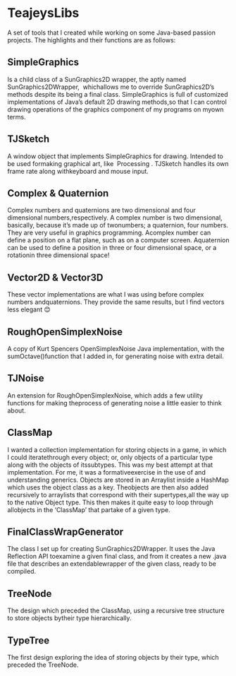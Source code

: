 # TeajeysLibs
A set of tools that I created while working on some Java-based passion projects. The highlights and their functions are as follows:
## SimpleGraphics
Is a child class of a SunGraphics2D wrapper, the aptly named ​ SunGraphics2DWrapper, ​ whichallows me to override SunGraphics2D’s methods despite its being a final class.
SimpleGraphics is full of customized implementations of Java’s default 2D drawing methods,so that I can control drawing operations of the graphics component of my programs on myown terms.
## TJSketch
A window object that implements SimpleGraphics for drawing. Intended to be used formaking graphical art, like ​ Processing​ . TJSketch handles its own frame rate along withkeyboard and mouse input.
## Complex & Quaternion
Complex numbers and quaternions are two dimensional and four dimensional numbers,respectively. A complex number is two dimensional, basically, because it’s made up of twonumbers; a quaternion, four numbers. They are very useful in graphics programming. Acomplex number can define a position on a flat plane, such as on a computer screen. Aquaternion can be used to define a position in three or four dimensional space, or a rotationin three dimensional space!
## Vector2D & Vector3D
These vector implementations are what I was using before complex numbers andquaternions. They provide the same results, but I find vectors less elegant 😊
## RoughOpenSimplexNoise
A copy of Kurt Spencers OpenSimplexNoise Java implementation, with the sumOctave()function that I added in, for generating noise with extra detail.
## TJNoise
An extension for RoughOpenSimplexNoise, which adds a few utility functions for making theprocess of generating noise a little easier to think about.
## ClassMap
I wanted a collection implementation for storing objects in a game, in which I could iteratethrough every object; or, only objects of a particular type along with the objects of itssubtypes. This was my best attempt at that implementation. For me, it was a formativeexercise in the use of and understanding generics.
Objects are stored in an Arraylist inside a HashMap which uses the object class as a key. Theobjects are then also added recursively to arraylists that correspond with their supertypes,all the way up to the native Object type. This then makes it quite easy to loop through allobjects in the ‘ClassMap’ that partake of a given type.
## FinalClassWrapGenerator
The class I set up for creating SunGraphics2DWrapper. It uses the Java Reflection API toexamine a given final class, and from it creates a new .java file that describes an extendablewrapper of the given class, ready to be compiled.
## TreeNode
The design which preceded the ClassMap, using a recursive tree structure to store objects bytheir type hierarchically.
## TypeTree
The first design exploring the idea of storing objects by their type, which preceded the TreeNode.
